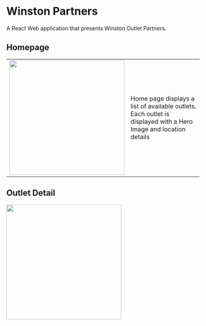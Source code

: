 # Winston Partners
A React Web application that presents Winston Outlet Partners.

## Homepage

|  | |
| ------------- | ------------- |
| <img src="https://i.imgur.com/rFLJcq1.png" width="300">   | Home page displays a list of available outlets. Each outlet is displayed with a Hero Image and location details  |



## Outlet Detail
<img src="https://i.imgur.com/mfXioGy.png" width="300">

